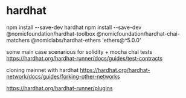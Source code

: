# hardhat

npm install --save-dev hardhat
npm install --save-dev @nomicfoundation/hardhat-toolbox @nomicfoundation/hardhat-chai-matchers @nomiclabs/hardhat-ethers 'ethers@^5.0.0'


some main case scenarious for solidity + mocha chai tests
https://hardhat.org/hardhat-runner/docs/guides/test-contracts

cloning mainnet with hardhat
https://hardhat.org/hardhat-network/docs/guides/forking-other-networks

https://hardhat.org/hardhat-runner/plugins

